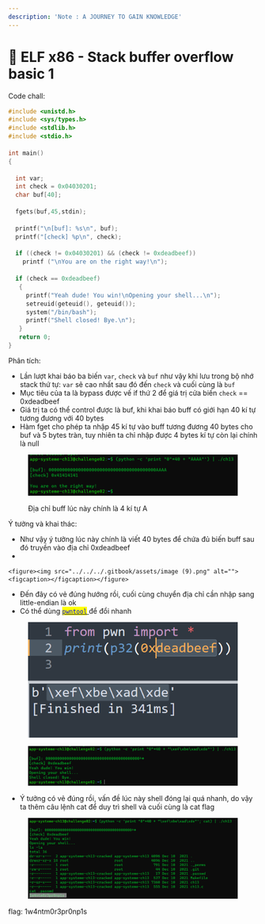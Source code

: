 ```yaml
---
description: 'Note : A JOURNEY TO GAIN KNOWLEDGE'
---
```


# 🐰 ELF x86 - Stack buffer overflow basic 1

Code chall:

```c
#include <unistd.h>
#include <sys/types.h>
#include <stdlib.h>
#include <stdio.h>
 
int main()
{
 
  int var;
  int check = 0x04030201;
  char buf[40];
 
  fgets(buf,45,stdin);
 
  printf("\n[buf]: %s\n", buf);
  printf("[check] %p\n", check);
 
  if ((check != 0x04030201) && (check != 0xdeadbeef))
    printf ("\nYou are on the right way!\n");
 
  if (check == 0xdeadbeef)
   {
     printf("Yeah dude! You win!\nOpening your shell...\n");
     setreuid(geteuid(), geteuid());
     system("/bin/bash");
     printf("Shell closed! Bye.\n");
   }
   return 0;
}
```

Phân tích:

* Lần lượt khai báo ba biến `var`, `check` và `buf` như vậy khi lưu trong bộ nhớ stack thứ tự: `var` sẽ cao nhất sau đó đến `check` và cuối cùng là `buf`
* Mục tiêu của ta là bypass được vế if thứ 2 để giá trị cửa biến `check` == 0xdeadbeef
* Giá trị ta có thể control được là buf, khi khai báo buff có giới hạn 40 kí tự tương đương với 40 bytes
* Hàm fget cho phép ta nhập 45 kí tự vào buff tương đương 40 bytes cho buf và 5 bytes tràn, tuy nhiên ta chỉ nhập được 4 bytes kí tự còn lại chính là null

<figure><img src="../../../.gitbook/assets/image (3) (1) (2).png" alt=""><figcaption><p>Địa chỉ buff lúc này chính là 4 kí tự A</p></figcaption></figure>

Ý tưởng và khai thác:

* Như vậy ý tưởng lúc này chính là viết 40 bytes để chứa đủ biến buff sau đó truyền vào địa chỉ 0xdeadbeef
*

    <figure><img src="../../../.gitbook/assets/image (9).png" alt=""><figcaption></figcaption></figure>
* Đến đây có vẻ đúng hướng rồi, cuối cùng chuyển địa chỉ cần nhập sang little-endian là ok
* Có thể dùng [<mark style="color:blue;">`pwntool`</mark> ](https://github.com/Gallopsled/pwntools)để đổi nhanh

<figure><img src="../../../.gitbook/assets/image (21).png" alt=""><figcaption></figcaption></figure>

<figure><img src="../../../.gitbook/assets/image (5) (6).png" alt=""><figcaption></figcaption></figure>

* Ý tưởng có vẻ đúng rồi, vấn đề lúc này shell đóng lại quá nhanh, do vậy ta thêm câu lệnh cat để duy trì shell và cuối cùng là cat flag

<figure><img src="../../../.gitbook/assets/image (4) (2).png" alt=""><figcaption></figcaption></figure>

flag: 1w4ntm0r3pr0np1s
